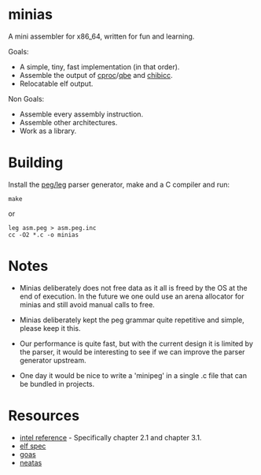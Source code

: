 # minias

A mini assembler for x86_64, written for fun and learning.

Goals:

- A simple, tiny, fast implementation (in that order).
- Assemble the output of [cproc](https://github.com/michaelforney/cproc)/[qbe](https://c9x.me/compile/) and [chibicc](https://github.com/rui314/chibicc).
- Relocatable elf output.

Non Goals:

- Assemble every assembly instruction.
- Assemble other architectures.
- Work as a library.

# Building

Install the [peg/leg](https://www.piumarta.com/software/peg/) parser generator, make and a C compiler and run:

```
make
```

or 

```
leg asm.peg > asm.peg.inc
cc -O2 *.c -o minias
```

# Notes

- Minias deliberately does not free data as it all is
  freed by the OS at the end of execution. In the future
  we one ould use an arena allocator for minias and still
  avoid manual calls to free.

- Minias deliberately kept the peg grammar quite repetitive
  and simple, please keep it this.

- Our performance is quite fast, but with the current design
  it is limited by the parser, it would be interesting
  to see if we can improve the parser generator upstream. 

- One day it would be nice to write a 'minipeg' in a single .c
  file that can be bundled in projects.

# Resources

- [intel reference](https://software.intel.com/content/dam/develop/external/us/en/documents-tps/325383-sdm-vol-2abcd.pdf) - Specifically chapter 2.1 and chapter 3.1.
- [elf spec](https://refspecs.linuxfoundation.org/elf/elf.pdf)
- [goas](https://github.com/DQNEO/goas)
- [neatas](https://repo.or.cz/neatas.git)
